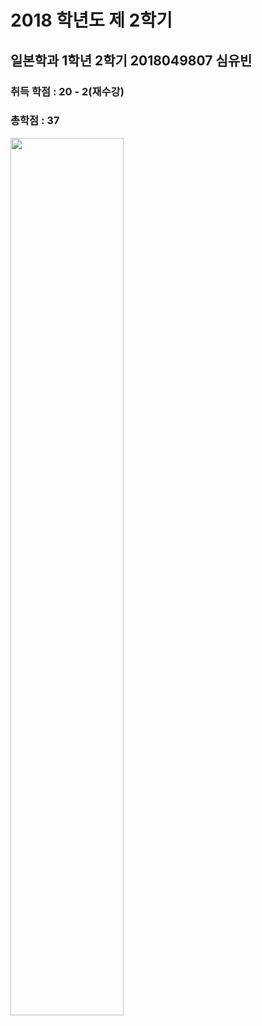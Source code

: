 2018 학년도 제 2학기
==================
일본학과 1학년 2학기 2018049807 심유빈
--------

### 취득 학점 : 20 - 2(재수강)
### 총학점 : 37

<img src="https://user-images.githubusercontent.com/35561369/58400979-96cdd680-8097-11e9-9ad0-65b9eb403aa2.jpeg" width="60%">
